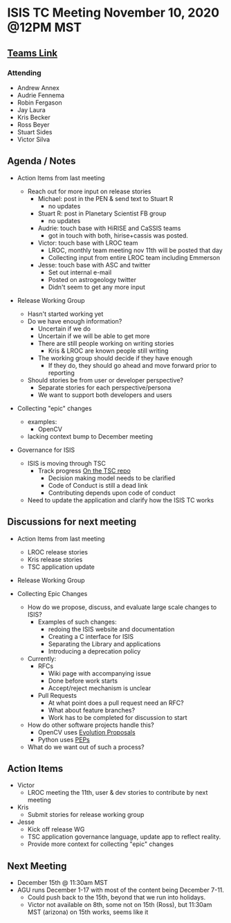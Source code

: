 # ISIS TC Meeting November 10, 2020 @12PM MST

## [Teams Link](https://teams.microsoft.com/dl/launcher/launcher.html?url=%2f_%23%2fl%2fmeetup-join%2f19%3ameeting_YWRkZjdiMGUtZWJlOC00OWMzLThlMTItZTk0Y2MyM2E1MWE0%40thread.v2%2f0%3fcontext%3d%257b%2522Tid%2522%253a%25220693b5ba-4b18-4d7b-9341-f32f400a5494%2522%252c%2522Oid%2522%253a%2522c27c6e98-e45a-45ff-aea5-7f10d6fe67c1%2522%257d%26anon%3dtrue&type=meetup-join&deeplinkId=e54b3969-3c7f-4efb-9cad-ee99cf639f86&directDl=true&msLaunch=true&enableMobilePage=true&suppressPrompt=true)

### Attending

- Andrew Annex
- Audrie Fennema
- Robin Fergason
- Jay Laura
- Kris Becker
- Ross Beyer
- Stuart Sides
- Victor Silva

## Agenda / Notes

- Action Items from last meeting
  - Reach out for more input on release stories
    - Michael: post in the PEN & send text to Stuart R
      - no updates
    - Stuart R: post in Planetary Scientist FB group
      - no updates
    - Audrie: touch base with HiRISE and CaSSIS teams
      - got in touch with both, hirise+cassis was posted.
    - Victor: touch base with LROC team
      - LROC, monthly team meeting nov 11th will be posted that day
      - Collecting input from entire LROC team including Emmerson
    - Jesse: touch base with ASC and twitter
      - Set out internal e-mail
      - Posted on astrogeology twitter
      - Didn't seem to get any more input

- Release Working Group
  - Hasn't started working yet
  - Do we have enough information?
    - Uncertain if we do
    - Uncertain if we will be able to get more
    - There are still people working on writing stories
      - Kris & LROC are known people still writing
    - The working group should decide if they have enough
      - If they do, they should go ahead and move forward prior to reporting
  - Should stories be from user or developer perspective?
    - Separate stories for each perspective/persona
    - We want to support both developers and users

- Collecting "epic" changes
  - examples:
    - OpenCV
  - lacking context bump to December meeting

- Governance for ISIS
  - ISIS is moving through TSC
    - Track progress [On the TSC repo](https://github.com/planetarysoftware/TSC/issues/113)
      - Decision making model needs to be clarified
      - Code of Conduct is still a dead link
      - Contributing depends upon code of conduct
  - Need to update the application and clarify how the ISIS TC works

## Discussions for next meeting

- Action Items from last meeting
  - LROC release stories
  - Kris release stories
  - TSC application update

- Release Working Group

- Collecting Epic Changes
  - How do we propose, discuss, and evaluate large scale changes to ISIS?
    - Examples of such changes:
      - redoing the ISIS website and documentation
      - Creating a C interface for ISIS
      - Separating the Library and applications
      - Introducing a deprecation policy
  - Currently:
    - RFCs
      - Wiki page with accompanying issue
      - Done before work starts
      - Accept/reject mechanism is unclear
    - Pull Requests
      - At what point does a pull request need an RFC?
      - What about feature branches?
      - Work has to be completed for discussion to start
  - How do other software projects handle this?
    - OpenCV uses [Evolution Proposals](https://github.com/opencv/opencv/wiki/Evolution-Proposals)
    - Python uses [PEPs](https://www.python.org/dev/peps/pep-0001/)
  - What do we want out of such a process?

## Action Items

- Victor
  - LROC meeting the 11th, user & dev stories to contribute by next meeting
- Kris
  - Submit stories for release working group
- Jesse
  - Kick off release WG
  - TSC application governance language, update app to reflect reality.
  - Provide more context for collecting "epic" changes


## Next Meeting

- December 15th @ 11:30am MST
- AGU runs December 1-17 with most of the content being December 7-11.
  - Could push back to the 15th, beyond that we run into holidays.
  - Victor not available on 8th, some not on 15th (Ross), but 11:30am MST (arizona) on 15th works, seems like it

